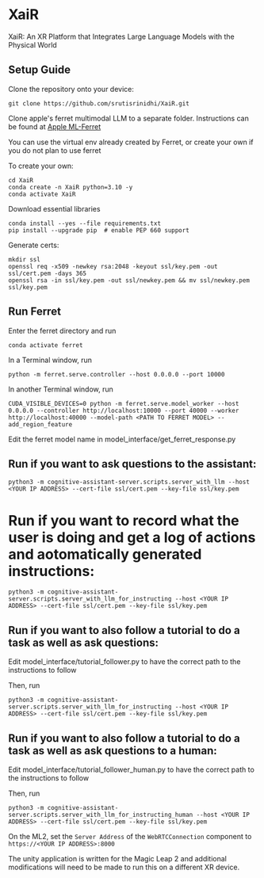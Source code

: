 # XaiR
XaiR: An XR Platform that Integrates Large Language Models with the Physical World


 ## Setup Guide

Clone the repository onto your device:

```
git clone https://github.com/srutisrinidhi/XaiR.git
```

Clone apple's ferret multimodal LLM to a separate folder. Instructions can be found at [Apple ML-Ferret](https://github.com/apple/ml-ferret) 


You can use the virtual env already created by Ferret, or create your own if you do not plan to use ferret

To create your own:

```
cd XaiR
conda create -n XaiR python=3.10 -y
conda activate XaiR
```

Download essential libraries

```
conda install --yes --file requirements.txt
pip install --upgrade pip  # enable PEP 660 support
```

Generate certs:
```
mkdir ssl
openssl req -x509 -newkey rsa:2048 -keyout ssl/key.pem -out ssl/cert.pem -days 365
openssl rsa -in ssl/key.pem -out ssl/newkey.pem && mv ssl/newkey.pem ssl/key.pem
```

## Run Ferret
Enter the ferret directory and run
```
conda activate ferret
```

In a Terminal window, run
```
python -m ferret.serve.controller --host 0.0.0.0 --port 10000
```

In another Terminal window, run
```
CUDA_VISIBLE_DEVICES=0 python -m ferret.serve.model_worker --host 0.0.0.0 --controller http://localhost:10000 --port 40000 --worker http://localhost:40000 --model-path <PATH TO FERRET MODEL> --add_region_feature
```

Edit the ferret model name in model_interface/get_ferret_response.py

## Run if you want to ask questions to the assistant:
```
python3 -m cognitive-assistant-server.scripts.server_with_llm --host <YOUR IP ADDRESS> --cert-file ssl/cert.pem --key-file ssl/key.pem
```

# Run if you want to record what the user is doing and get a log of actions and aotomatically generated instructions:
```
python3 -m cognitive-assistant-server.scripts.server_with_llm_for_instructing --host <YOUR IP ADDRESS> --cert-file ssl/cert.pem --key-file ssl/key.pem
```

## Run if you want to also follow a tutorial to do a task as well as ask questions:

Edit model_interface/tutorial_follower.py to have the correct path to the instructions to follow

Then, run

```
python3 -m cognitive-assistant-server.scripts.server_with_llm_for_instructing --host <YOUR IP ADDRESS> --cert-file ssl/cert.pem --key-file ssl/key.pem
```

## Run if you want to also follow a tutorial to do a task as well as ask questions to a human:

Edit model_interface/tutorial_follower_human.py to have the correct path to the instructions to follow

Then, run

```
python3 -m cognitive-assistant-server.scripts.server_with_llm_for_instructing_human --host <YOUR IP ADDRESS> --cert-file ssl/cert.pem --key-file ssl/key.pem
```


On the ML2, set the `Server Address` of the `WebRTCConnection` component to `https://<YOUR IP ADDRESS>:8000`

The unity application is written for the Magic Leap 2 and additional modifications will need to be made to run this on a different XR device.
